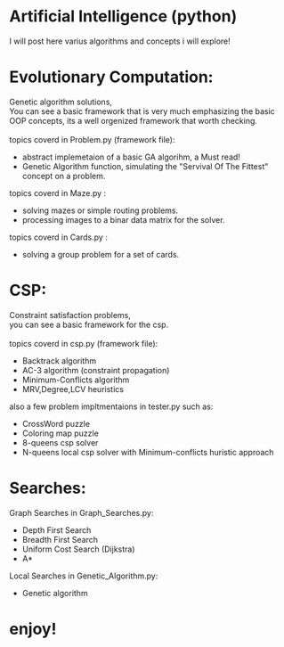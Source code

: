 # Artificial Intelligence (python)
I will post here varius algorithms and concepts i will explore!

# Evolutionary Computation:
Genetic algorithm solutions, <br/>
You can see a basic framework that is very much emphasizing the basic OOP concepts, its a well orgenized framework that worth checking.  <br/>
<br/>
topics coverd in Problem.py (framework file):
- abstract implemetaion of a basic GA algorihm, a Must read!
- Genetic Algorithm function, simulating the "Servival Of The Fittest" concept on a problem.

topics coverd in Maze.py :
- solving mazes or simple routing problems.
- processing images to a binar data matrix for the solver. 

topics coverd in Cards.py :
- solving a group problem for a set of cards.

# CSP:
Constraint satisfaction problems, <br/>
you can see a basic framework for the csp.<br/>
<br/>
topics coverd in csp.py (framework file):
- Backtrack algorithm
- AC-3 algorithm (constraint propagation)
- Minimum-Conflicts algorithm
- MRV,Degree,LCV heuristics

also a few problem impltmentaions in tester.py such as:
- CrossWord puzzle
- Coloring map puzzle
- 8-queens csp solver
- N-queens local csp solver with Minimum-conflicts huristic approach

# Searches:
Graph Searches in Graph_Searches.py:
- Depth First Search
- Breadth First Search
- Uniform Cost Search (Dijkstra)
- A*

Local Searches in Genetic_Algorithm.py:
- Genetic algorithm

# enjoy!
